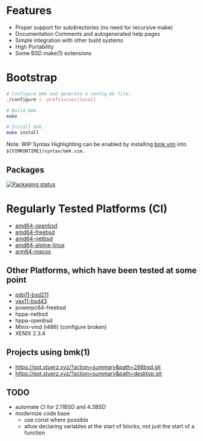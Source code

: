 # Features
- Proper support for subdirectories (no need for recursive make)
- Documentation Comments and autogenerated help pages
- Simple integration with other build systems
- High Portability
- Some BSD make(1) extensions

# Bootstrap
```sh
# Configure bmk and generate a config.mk file.
./configure [--prefix=/usr/local]

# Build bmk.
make

# Install bmk.
make install
```
Note: WIP Syntax Highlighting can be enabled by installing [bmk.vim](bmk.vim) into `${VIMRUNTIME}/syntax/bmk.vim`.

## Packages
[![Packaging status](https://repology.org/badge/vertical-allrepos/bmk.svg)](https://repology.org/project/bmk/versions)

# Regularly Tested Platforms (CI)
- [amd64-openbsd](https://builds.sr.ht/~realchonk/bmk/commits/main/openbsd)
- [amd64-freebsd](https://builds.sr.ht/~realchonk/bmk/commits/main/freebsd)
- [amd64-netbsd](https://builds.sr.ht/~realchonk/bmk/commits/main/netbsd)
- [amd64-alpine-linux](https://builds.sr.ht/~realchonk/bmk/commits/main/alpine)
- [arm64-macos](https://cirrus-ci.com/github/realchonk/bmk/main)

## Other Platforms, which have been tested at some point
- [pdp11-bsd211](https://github.com/realchonk/bmk/pull/3)
- [vax11-bsd43](https://github.com/realchonk/bmk/pull/5)
- powerpc64-freebsd
- hppa-netbsd
- hppa-openbsd
- Minix-vmd (i486) (configure broken)
- XENIX 2.3.4

## Projects using bmk(1)
- https://got.stuerz.xyz/?action=summary&path=286bsd.git
- https://got.stuerz.xyz/?action=summary&path=desktop.git

## TODO
- automate CI for 2.11BSD and 4.3BSD
- modernize code base
  - use const where possible
  - allow declaring variables at the start of blocks,
    not just the start of a function
